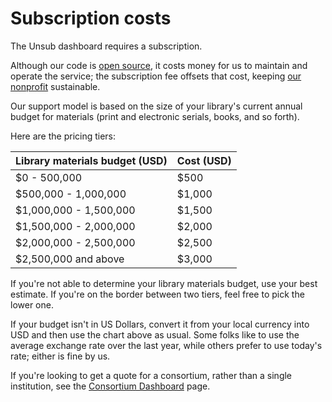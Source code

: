 # Subscription costs

The Unsub dashboard requires a subscription.

Although our code is [open source](https://github.com/ourresearch/get-unsub), it costs money for us to maintain and operate the service; the subscription fee offsets that cost, keeping [our nonprofit](https://ourresearch.org/) sustainable.

Our support model is based on the size of your library's current annual budget for materials (print and electronic serials, books, and so forth).

Here are the pricing tiers:



| **Library materials budget** (USD) | **Cost** (USD) |
| ---------------------------------- | -------------- |
| $0 - 500,000                       | $500           |
| $500,000 - 1,000,000               | $1,000         |
| $1,000,000 - 1,500,000             | $1,500         |
| $1,500,000 - 2,000,000             | $2,000         |
| $2,000,000 - 2,500,000             | $2,500         |
| $2,500,000 and above               | $3,000         |



If you're not able to determine your library materials budget, use your best estimate. If you're on the border between two tiers, feel free to pick the lower one.

If your budget isn't in US Dollars, convert it from your local currency into USD and then use the chart above as usual. Some folks like to use the average exchange rate over the last year, while others prefer to use today's rate; either is fine by us.

If you're looking to get a quote for a consortium, rather than a single institution, see the [Consortium Dashboard](consortium-dashboard.md) page.
